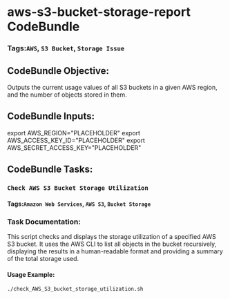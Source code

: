 # aws-s3-bucket-storage-report CodeBundle
### Tags:`AWS`, `S3 Bucket`, `Storage Issue`
## CodeBundle Objective:
Outputs the current usage values of all S3 buckets in a given AWS region, and the number of objects stored in them.

## CodeBundle Inputs:

export AWS_REGION="PLACEHOLDER"
export AWS_ACCESS_KEY_ID="PLACEHOLDER"
export AWS_SECRET_ACCESS_KEY="PLACEHOLDER"


## CodeBundle Tasks:
### `Check AWS S3 Bucket Storage Utilization`
#### Tags:`Amazon Web Services`, `AWS S3`, `Bucket Storage`
### Task Documentation:
This script checks and displays the storage utilization of a specified AWS S3 bucket. It uses the AWS CLI to list all objects in the bucket recursively, displaying the results in a human-readable format and providing a summary of the total storage used.
#### Usage Example:
`./check_AWS_S3_bucket_storage_utilization.sh`
